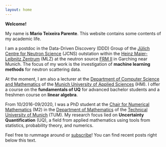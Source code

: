 ```yaml
---
layout: home
---
```


**Welcome!**

My name is **Mario Teixeira Parente**.
This website contains some contents of my academic life.

I am a postdoc in the Data-Driven Discovery (DDD) Group of the [Jülich Centre for Neutron Science](https://www.fz-juelich.de/jcns/EN/Home/home_node.html) (JCNS) outstation within the [Heinz Maier-Leibnitz Zentrum](https://mlz-garching.de/englisch.html) (MLZ) at the neutron source [FRM II](http://www.frm2.tum.de/en/) in Garching near Munich.
The focus of my work is the investigation of **machine learning methods** for neutron scattering data.

At the moment, I am also a lecturer at the [Department of Computer Science and Mathematics](https://www.cs.hm.edu/en/home/index.en.html) of the [Munich University of Applied Sciences](https://www.hm.edu/en/index.en.html) (HM).
I offer a course on the **fundamentals of UQ** for advanced bachelor students and a freshmen course on **linear algebra**.

From 10/2016-09/2020, I was a PhD student at the [Chair for Numerical Mathematics](https://www-m2.ma.tum.de/bin/view/Allgemeines/WebHomeEN) (M2) in the [Department of Mathematics](https://www.ma.tum.de/en) of the [Technical University of Munich](https://www.tum.de/en) (TUM).
My research focus lied on **Uncertainty Quantification** (UQ), a field from applied mathematics using tools from statistics, probability theory, and numerics.

Feel free to rummage around or [subscribe](/feed.xml)! You can find recent posts right below this text.

